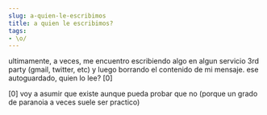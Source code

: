 ```yaml
---
slug: a-quien-le-escribimos
title: a quien le escribimos?  
tags:
- \o/
---
```


ultimamente, a veces, me encuentro escribiendo algo en algun servicio 3rd party (gmail, twitter, etc) y luego borrando el contenido de mi mensaje.
ese autoguardado, quien lo lee? [0]

[0] voy a asumir que existe aunque pueda probar que no (porque un grado de paranoia a veces suele ser practico)
